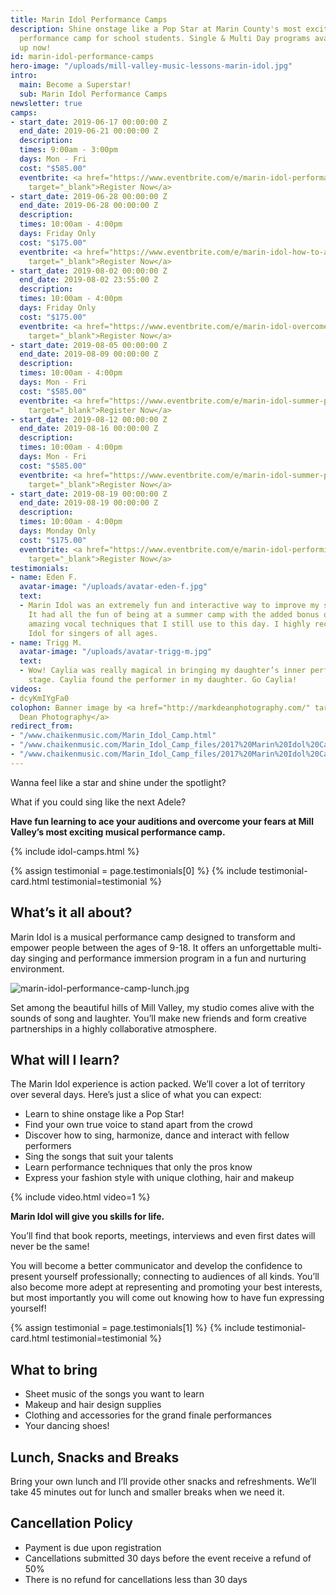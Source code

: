```yaml
---
title: Marin Idol Performance Camps
description: Shine onstage like a Pop Star at Marin County's most exciting musical
  performance camp for school students. Single & Multi Day programs available. Sign
  up now!
id: marin-idol-performance-camps
hero-image: "/uploads/mill-valley-music-lessons-marin-idol.jpg"
intro:
  main: Become a Superstar!
  sub: Marin Idol Performance Camps
newsletter: true
camps:
- start_date: 2019-06-17 00:00:00 Z
  end_date: 2019-06-21 00:00:00 Z
  description: 
  times: 9:00am - 3:00pm
  days: Mon - Fri
  cost: "$585.00"
  eventbrite: <a href="https://www.eventbrite.com/e/marin-idol-performance-camp-june-17-21-2019-tickets-57692770630"
    target="_blank">Register Now</a>
- start_date: 2019-06-28 00:00:00 Z
  end_date: 2019-06-28 00:00:00 Z
  description: 
  times: 10:00am - 4:00pm
  days: Friday Only
  cost: "$175.00"
  eventbrite: <a href="https://www.eventbrite.com/e/marin-idol-how-to-ace-your-audition-tickets-57729809414"
    target="_blank">Register Now</a>
- start_date: 2019-08-02 00:00:00 Z
  end_date: 2019-08-02 23:55:00 Z
  description: 
  times: 10:00am - 4:00pm
  days: Friday Only
  cost: "$175.00"
  eventbrite: <a href="https://www.eventbrite.com/e/marin-idol-overcome-your-fear-of-performing-tickets-57729608814"
    target="_blank">Register Now</a>
- start_date: 2019-08-05 00:00:00 Z
  end_date: 2019-08-09 00:00:00 Z
  description: 
  times: 10:00am - 4:00pm
  days: Mon - Fri
  cost: "$585.00"
  eventbrite: <a href="https://www.eventbrite.com/e/marin-idol-summer-performance-camp-august-5-9-2019-tickets-43765502797"
    target="_blank">Register Now</a>
- start_date: 2019-08-12 00:00:00 Z
  end_date: 2019-08-16 00:00:00 Z
  description: 
  times: 10:00am - 4:00pm
  days: Mon - Fri
  cost: "$585.00"
  eventbrite: <a href="https://www.eventbrite.com/e/marin-idol-summer-performance-camp-august-12-16-2019-tickets-57721262851"
    target="_blank">Register Now</a>
- start_date: 2019-08-19 00:00:00 Z
  end_date: 2019-08-19 00:00:00 Z
  description: 
  times: 10:00am - 4:00pm
  days: Monday Only
  cost: "$175.00"
  eventbrite: <a href="https://www.eventbrite.com/e/marin-idol-performing-from-stage-to-classroom-tickets-57729940807"
    target="_blank">Register Now</a>
testimonials:
- name: Eden F.
  avatar-image: "/uploads/avatar-eden-f.jpg"
  text:
  - Marin Idol was an extremely fun and interactive way to improve my singing skills.
    It had all the fun of being at a summer camp with the added bonus of learning
    amazing vocal techniques that I still use to this day. I highly recommend Marin
    Idol for singers of all ages.
- name: Trigg M.
  avatar-image: "/uploads/avatar-trigg-m.jpg"
  text:
  - Wow! Caylia was really magical in bringing my daughter’s inner performer to the
    stage. Caylia found the performer in my daughter. Go Caylia!
videos:
- dcyKmIYgFa0
colophon: Banner image by <a href="http://markdeanphotography.com/" target="_blank">Mark
  Dean Photography</a>
redirect_from:
- "/www.chaikenmusic.com/Marin_Idol_Camp.html"
- "/www.chaikenmusic.com/Marin_Idol_Camp_files/2017%20Marin%20Idol%20Camp%20Registration.pdf"
- "/www.chaikenmusic.com/Marin_Idol_Camp_files/2017%20Marin%20Idol%20Camp%20Registration_1.pdf"
---
```


Wanna feel like a star and shine under the spotlight?

What if you could sing like the next Adele?

**Have fun learning to ace your auditions and overcome your fears at Mill Valley’s most exciting musical performance camp.**

{% include idol-camps.html %}

{% assign testimonial = page.testimonials[0] %}
{% include testimonial-card.html testimonial=testimonial %}

## What’s it all about?

Marin Idol is a musical performance camp designed to transform and empower people between the ages of 9-18. It offers an unforgettable multi-day singing and performance immersion program in a fun and nurturing environment.

![marin-idol-performance-camp-lunch.jpg](/uploads/marin-idol-performance-camp-lunch.jpg)

Set among the beautiful hills of Mill Valley, my studio comes alive with the sounds of song and laughter. You’ll make new friends and form creative partnerships in a highly collaborative atmosphere.

## What will I learn?

The Marin Idol experience is action packed. We’ll cover a lot of territory over several days. Here’s just a slice of what you can expect:

- Learn to shine onstage like a Pop Star!
- Find your own true voice to stand apart from the crowd
- Discover how to sing, harmonize, dance and interact with fellow performers
- Sing the songs that suit your talents
- Learn performance techniques that only the pros know
- Express your fashion style with unique clothing, hair and makeup

{% include video.html video=1 %}

**Marin Idol will give you skills for life.**

You’ll find that book reports, meetings, interviews and even first dates will never be the same!

You will become a better communicator and develop the confidence to present yourself professionally; connecting to audiences of all kinds. You’ll also become more adept at representing and promoting your best interests, but most importantly you will come out knowing how to have fun expressing yourself!

{% assign testimonial = page.testimonials[1] %}
{% include testimonial-card.html testimonial=testimonial %}

## What to bring

- Sheet music of the songs you want to learn
- Makeup and hair design supplies
- Clothing and accessories for the grand finale performances
- Your dancing shoes!

## Lunch, Snacks and Breaks

Bring your own lunch and I’ll provide other snacks and refreshments. We’ll take 45 minutes out for lunch and smaller breaks when we need it.

## Cancellation Policy

- Payment is due upon registration
- Cancellations submitted 30 days before the event receive a refund of 50%
- There is no refund for cancellations less than 30 days
